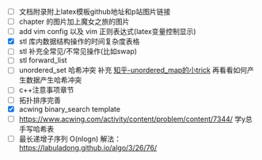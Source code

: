 - [ ] 文档附录附上latex模板github地址和p站图片链接
- [ ] chapter 的图片加上魔女之旅的图片
- [ ] add vim config 以及 vim 正则表达式(latex变量控制显示)
- [x] stl 库内数据结构操作的时间复杂度表格
- [ ] stl 补充全常见/不常见操作(比如swap)
- [ ] stl forward_list
- [ ] unordered_set 哈希冲突 补充
  [知乎-unordered_map的小trick](https://zhuanlan.zhihu.com/p/500065935?utm_campaign=shareopn&utm_medium=social&utm_oi=990161376802910208&utm_psn=1539956732297601024&utm_source=wechat_session)
    再看看如何产生数据产生哈希冲突
- [ ] c++注意事项章节
- [ ] 拓扑排序完善
- [x] acwing binary_search template
- [ ] https://www.acwing.com/activity/content/problem/content/7344/ 学y总手写哈希表
- [ ] 最长递增子序列 O(nlogn) 解法： https://labuladong.github.io/algo/3/26/76/